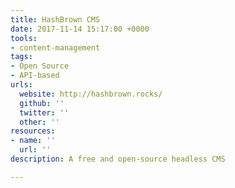 ```yaml
---
title: HashBrown CMS
date: 2017-11-14 15:17:00 +0000
tools:
- content-management
tags:
- Open Source
- API-based
urls:
  website: http://hashbrown.rocks/
  github: ''
  twitter: ''
  other: ''
resources:
- name: ''
  url: ''
description: A free and open-source headless CMS

---
```

